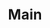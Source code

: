---
title: "Main"
type: template
layout: components
subscribe: "Assine já!"
subscribeCall: "Assine nossa lista de emails!"
subscribeBtn: "Assinar"
---